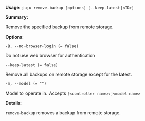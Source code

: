 **Usage:** `juju remove-backup [options] [--keep-latest|<ID>]`

**Summary:**

Remove the specified backup from remote storage.

**Options**:

`-B, --no-browser-login (= false)`

Do not use web browser for authentication

`--keep-latest (= false)`

Remove all backups on remote storage except for the latest.

`-m, --model (= "")`

Model to operate in. Accepts `[<controller name>:]<model name>`

**Details:**

`remove-backup` removes a backup from remote storage.
